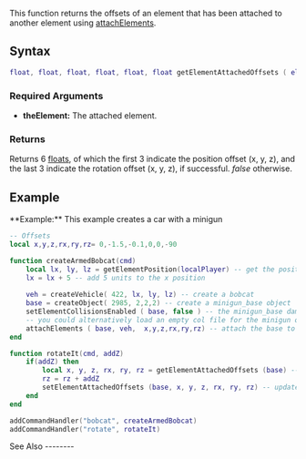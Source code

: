 This function returns the offsets of an element that has been attached to another element using [attachElements](/docs/attachElements.md "wikilink").

Syntax
------

``` lua
float, float, float, float, float, float getElementAttachedOffsets ( element theElement )
```

### Required Arguments

-   **theElement:** The attached element.

### Returns

Returns 6 [floats](/docs/float.md "wikilink"), of which the first 3 indicate the position offset (x, y, z), and the last 3 indicate the rotation offset (x, y, z), if successful. *false* otherwise.

Example
-------

<section name="Client" class="client" show="true">
**Example:** This example creates a car with a minigun

``` lua
-- Offsets
local x,y,z,rx,ry,rz= 0,-1.5,-0.1,0,0,-90

function createArmedBobcat(cmd)
    local lx, ly, lz = getElementPosition(localPlayer) -- get the position of the player
    lx = lx + 5 -- add 5 units to the x position
    
    veh = createVehicle( 422, lx, ly, lz) -- create a bobcat
    base = createObject( 2985, 2,2,2) -- create a minigun_base object
    setElementCollisionsEnabled ( base, false ) -- the minigun_base damages the car
    -- you could alternatively load an empty col file for the minigun object
    attachElements ( base, veh,  x,y,z,rx,ry,rz) -- attach the base to the bobcat
end

function rotateIt(cmd, addZ)
    if(addZ) then
        local x, y, z, rx, ry, rz = getElementAttachedOffsets (base) -- get the offsets
        rz = rz + addZ
        setElementAttachedOffsets (base, x, y, z, rx, ry, rz) -- update offsets
    end
end

addCommandHandler("bobcat", createArmedBobcat)
addCommandHandler("rotate", rotateIt)
```

</section>
See Also
--------

